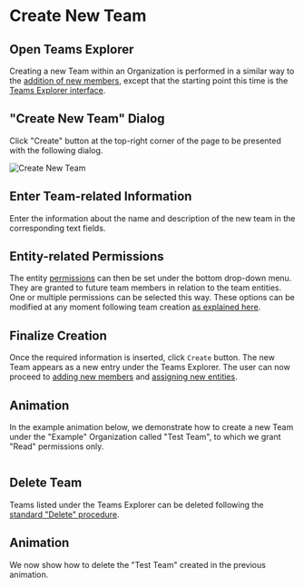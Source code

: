 # Create New Team 

## Open Teams Explorer

Creating a new Team within an Organization is performed in a similar way to the [addition of new members](add-remove-member.md), except that the starting point this time is the [Teams Explorer interface](../../ui/teams-explorer.md). 

## "Create New Team" Dialog

Click "Create" button <i class="zmdi zmdi-plus-circle zmdi-hc-border"></i> at the top-right corner of the page to be presented with the following dialog.

![Create New Team](/images/create-new-team.png "Create New Team")

## Enter Team-related Information

Enter the information about the name and description of the new team in the corresponding text fields. 

## Entity-related Permissions

The entity [permissions](../../../entities-general/permissions.md) can then be set under the bottom drop-down menu. They are granted to future team members in relation to the team entities. One or multiple permissions can be selected this way. These options can be modified at any moment following team creation [as explained here](../team/edit-permissions.md).

## Finalize Creation

Once the required information is inserted, click `Create` button. The new Team appears as a new entry under the Teams Explorer. The user can now proceed to [adding new members](../team/add-remove-member.md) and [assigning new entities](../team/add-remove-entity.md).

## Animation

In the example animation below, we demonstrate how to create a new Team under the "Example" Organization called "Test Team", to which we grant "Read" permissions only.

<img data-gifffer="/images/organization-add-team.gif">


## Delete Team 

Teams listed under the Teams Explorer can be deleted following the [standard "Delete" procedure](../../../entities-general/actions/delete.md).

## Animation

We now show how to delete the "Test Team" created in the previous animation.

<img data-gifffer="/images/organization-remove-team.gif">
